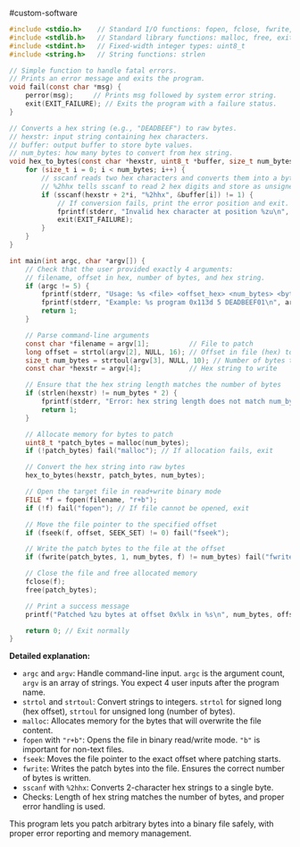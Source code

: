 #custom-software

```c
#include <stdio.h>    // Standard I/O functions: fopen, fclose, fwrite, perror, printf
#include <stdlib.h>   // Standard library functions: malloc, free, exit, strtol, strtoul
#include <stdint.h>   // Fixed-width integer types: uint8_t
#include <string.h>   // String functions: strlen

// Simple function to handle fatal errors.
// Prints an error message and exits the program.
void fail(const char *msg) {
    perror(msg);     // Prints msg followed by system error string.
    exit(EXIT_FAILURE); // Exits the program with a failure status.
}

// Converts a hex string (e.g., "DEADBEEF") to raw bytes.
// hexstr: input string containing hex characters.
// buffer: output buffer to store byte values.
// num_bytes: how many bytes to convert from hex string.
void hex_to_bytes(const char *hexstr, uint8_t *buffer, size_t num_bytes) {
    for (size_t i = 0; i < num_bytes; i++) {
        // sscanf reads two hex characters and converts them into a byte.
        // %2hhx tells sscanf to read 2 hex digits and store as unsigned char.
        if (sscanf(hexstr + 2*i, "%2hhx", &buffer[i]) != 1) {
            // If conversion fails, print the error position and exit.
            fprintf(stderr, "Invalid hex character at position %zu\n", i*2);
            exit(EXIT_FAILURE);
        }
    }
}

int main(int argc, char *argv[]) {
    // Check that the user provided exactly 4 arguments:
    // filename, offset in hex, number of bytes, and hex string.
    if (argc != 5) {
        fprintf(stderr, "Usage: %s <file> <offset_hex> <num_bytes> <bytes_hex>\n", argv[0]);
        fprintf(stderr, "Example: %s program 0x113d 5 DEADBEEF01\n", argv[0]);
        return 1;
    }

    // Parse command-line arguments
    const char *filename = argv[1];          // File to patch
    long offset = strtol(argv[2], NULL, 16); // Offset in file (hex) to start patching
    size_t num_bytes = strtoul(argv[3], NULL, 10); // Number of bytes to patch
    const char *hexstr = argv[4];            // Hex string to write

    // Ensure that the hex string length matches the number of bytes
    if (strlen(hexstr) != num_bytes * 2) {
        fprintf(stderr, "Error: hex string length does not match num_bytes\n");
        return 1;
    }

    // Allocate memory for bytes to patch
    uint8_t *patch_bytes = malloc(num_bytes);
    if (!patch_bytes) fail("malloc"); // If allocation fails, exit

    // Convert the hex string into raw bytes
    hex_to_bytes(hexstr, patch_bytes, num_bytes);

    // Open the target file in read+write binary mode
    FILE *f = fopen(filename, "r+b");
    if (!f) fail("fopen"); // If file cannot be opened, exit

    // Move the file pointer to the specified offset
    if (fseek(f, offset, SEEK_SET) != 0) fail("fseek");

    // Write the patch bytes to the file at the offset
    if (fwrite(patch_bytes, 1, num_bytes, f) != num_bytes) fail("fwrite");

    // Close the file and free allocated memory
    fclose(f);
    free(patch_bytes);

    // Print a success message
    printf("Patched %zu bytes at offset 0x%lx in %s\n", num_bytes, offset, filename);

    return 0; // Exit normally
}
```

**Detailed explanation:**

- `argc` and `argv`: Handle command-line input. `argc` is the argument count, `argv` is an array of strings. You expect 4 user inputs after the program name.
- `strtol` and `strtoul`: Convert strings to integers. `strtol` for signed long (hex offset), `strtoul` for unsigned long (number of bytes).
- `malloc`: Allocates memory for the bytes that will overwrite the file content.
- `fopen` with `"r+b"`: Opens the file in binary read/write mode. `"b"` is important for non-text files.
- `fseek`: Moves the file pointer to the exact offset where patching starts.
- `fwrite`: Writes the patch bytes into the file. Ensures the correct number of bytes is written.
- `sscanf` with `%2hhx`: Converts 2-character hex strings to a single byte.
- Checks: Length of hex string matches the number of bytes, and proper error handling is used. 

This program lets you patch arbitrary bytes into a binary file safely, with proper error reporting and memory management.

